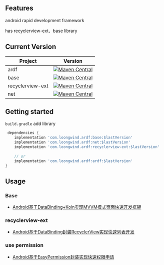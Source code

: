 ## Features

android rapid development framework

has recyclerview-ext、base library

## Current Version

| Project                          |                                                                          Version                                                                           |
|----------------------------------|:----------------------------------------------------------------------------------------------------------------------------------------------------------:|
| ardf                             |       [![Maven Central](https://img.shields.io/maven-central/v/com.loongwind.ardf/ardf)](https://mvnrepository.com/artifact/com.loongwind.ardf/ardf)       |
| base                             |       [![Maven Central](https://img.shields.io/maven-central/v/com.loongwind.ardf/base)](https://mvnrepository.com/artifact/com.loongwind.ardf/base)       |
| recyclerview-ext                 | [![Maven Central](https://img.shields.io/maven-central/v/com.loongwind.ardf/recyclerview-ext)](https://mvnrepository.com/artifact/com.loongwind.ardf/recyclerview-ext) |
| net                              |        [![Maven Central](https://img.shields.io/maven-central/v/com.loongwind.ardf/net)](https://mvnrepository.com/artifact/com.loongwind.ardf/net)        |

## Getting started
`build.gradle` add library
```groovy
 dependencies {
    implementation 'com.loongwind.ardf:base:$lastVersion'
    implementation 'com.loongwind.ardf:net:$lastVersion'
    implementation 'com.loongwind.ardf:recyclerview-ext:$lastVersion'
    
    // or
    implementation 'com.loongwind.ardf:ardf:$lastVersion'
}
```

## Usage

### Base
- [Android基于DataBinding+Koin实现MVVM模式页面快速开发框架](https://juejin.cn/post/7123901762573959175)

### recyclerview-ext

- [Android基于DataBinding封装RecyclerView实现快速列表开发](https://juejin.cn/post/7119129384727871496)

### use permission
- [Android基于EasyPermission封装实现快速权限申请](https://juejin.cn/post/7126062754363867173)

